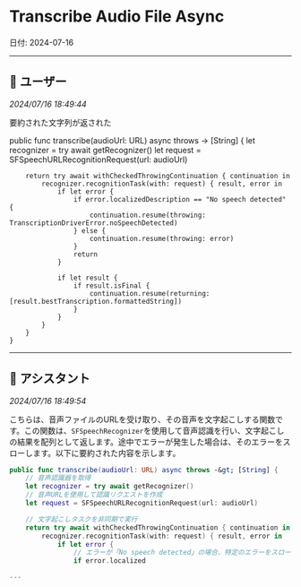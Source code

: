 # Transcribe Audio File Async

日付: 2024-07-16

---

## 👤 ユーザー
*2024/07/16 18:49:44*

要約された文字列が返された

public func transcribe(audioUrl: URL) async throws -&gt; [String] {
        let recognizer = try await getRecognizer()
        let request = SFSpeechURLRecognitionRequest(url: audioUrl)

        return try await withCheckedThrowingContinuation { continuation in
            recognizer.recognitionTask(with: request) { result, error in
                if let error {
                    if error.localizedDescription == "No speech detected" {
                        continuation.resume(throwing: TranscriptionDriverError.noSpeechDetected)
                    } else {
                        continuation.resume(throwing: error)
                    }
                    return
                }

                if let result {
                    if result.isFinal {
                        continuation.resume(returning: [result.bestTranscription.formattedString])
                    }
                }
            }
        }
    }

---

## 🤖 アシスタント
*2024/07/16 18:49:54*

こちらは、音声ファイルのURLを受け取り、その音声を文字起こしする関数です。この関数は、`SFSpeechRecognizer`を使用して音声認識を行い、文字起こしの結果を配列として返します。途中でエラーが発生した場合は、そのエラーをスローします。以下に要約された内容を示します。

```swift
public func transcribe(audioUrl: URL) async throws -&gt; [String] {
    // 音声認識器を取得
    let recognizer = try await getRecognizer()
    // 音声URLを使用して認識リクエストを作成
    let request = SFSpeechURLRecognitionRequest(url: audioUrl)

    // 文字起こしタスクを非同期で実行
    return try await withCheckedThrowingContinuation { continuation in
        recognizer.recognitionTask(with: request) { result, error in
            if let error {
                // エラーが「No speech detected」の場合、特定のエラーをスロー
                if error.localized

---

